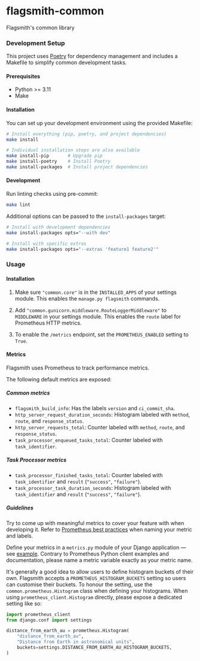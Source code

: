 # flagsmith-common
Flagsmith's common library

### Development Setup

This project uses [Poetry](https://python-poetry.org/) for dependency management and includes a Makefile to simplify common development tasks.

#### Prerequisites

- Python >= 3.11
- Make

#### Installation

You can set up your development environment using the provided Makefile:

```bash
# Install everything (pip, poetry, and project dependencies)
make install

# Individual installation steps are also available
make install-pip       # Upgrade pip
make install-poetry    # Install Poetry
make install-packages  # Install project dependencies
```

#### Development

Run linting checks using pre-commit:

```bash
make lint
```

Additional options can be passed to the `install-packages` target:

```bash
# Install with development dependencies
make install-packages opts="--with dev"

# Install with specific extras
make install-packages opts="--extras 'feature1 feature2'"
```

### Usage

#### Installation

1. Make sure `"common.core"` is in the `INSTALLED_APPS` of your settings module.
This enables the `manage.py flagsmith` commands.

2. Add `"common.gunicorn.middleware.RouteLoggerMiddleware"` to `MIDDLEWARE` in your settings module.
This enables the `route` label for Prometheus HTTP metrics.

3. To enable the `/metrics` endpoint, set the `PROMETHEUS_ENABLED` setting to `True`.

#### Metrics

Flagsmith uses Prometheus to track performance metrics.

The following default metrics are exposed:

##### Common metrics

- `flagsmith_build_info`: Has the labels `version` and `ci_commit_sha`.
- `http_server_request_duration_seconds`: Histogram labeled with `method`, `route`, and `response_status`.
- `http_server_requests_total`: Counter labeled with `method`, `route`, and `response_status`.
- `task_processor_enqueued_tasks_total`: Counter labeled with `task_identifier`.

##### Task Processor metrics

- `task_processor_finished_tasks_total`: Counter labeled with `task_identifier` and `result` (`"success"`, `"failure"`).
- `task_processor_task_duration_seconds`: Histogram labeled with `task_identifier` and `result` (`"success"`, `"failure"`).

##### Guidelines

Try to come up with meaningful metrics to cover your feature with when developing it. Refer to [Prometheus best practices][1] when naming your metric and labels.

Define your metrics in a `metrics.py` module of your Django application — see [example][2]. Contrary to Prometheus Python client examples and documentation, please name a metric variable exactly as your metric name.

It's generally a good idea to allow users to define histogram buckets of their own. Flagsmith accepts a `PROMETHEUS_HISTOGRAM_BUCKETS` setting so users can customise their buckets. To honour the setting, use the `common.prometheus.Histogram` class when defining your histograms. When using `prometheus_client.Histogram` directly, please expose a dedicated setting like so:

```python
import prometheus_client
from django.conf import settings

distance_from_earth_au = prometheus.Histogram(
    "distance_from_earth_au",
    "Distance from Earth in astronomical units",
    buckets=settings.DISTANCE_FROM_EARTH_AU_HISTOGRAM_BUCKETS,
)
```

[1]: https://prometheus.io/docs/practices/naming/
[2]: https://github.com/Flagsmith/flagsmith-common/blob/main/src/common/gunicorn/metrics.py
[3]: https://docs.gunicorn.org/en/stable/design.html#server-model
[4]: https://prometheus.github.io/client_python/multiprocess

